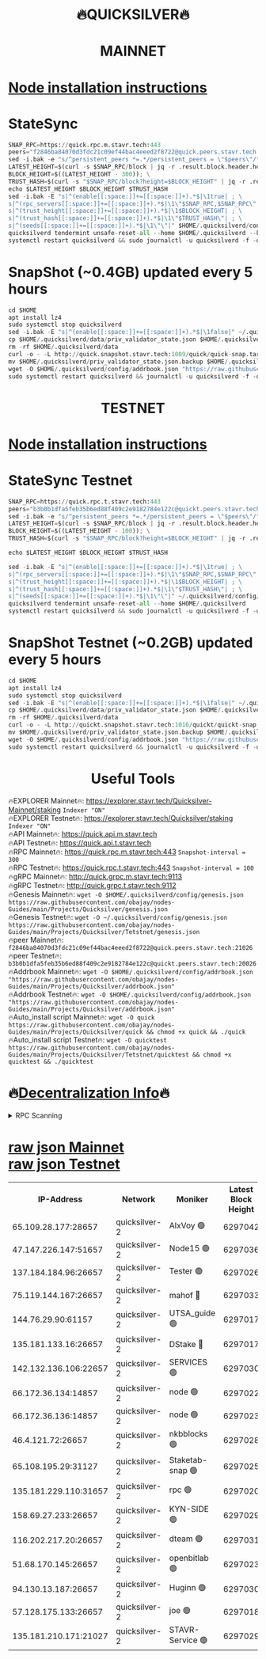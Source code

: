 <h1 align="center"> 🔥QUICKSILVER🔥</h1>

<h1 align="center"> MAINNET</h1>

[Node installation instructions](https://github.com/obajay/nodes-Guides/tree/main/Projects/Quicksilver)
=

# StateSync
```python
SNAP_RPC=https://quick.rpc.m.stavr.tech:443
peers="f2846ba84070d3fdc21c09ef44bac4eeed2f8722@quick.peers.stavr.tech:21026"
sed -i.bak -e "s/^persistent_peers *=.*/persistent_peers = \"$peers\"/" $HOME/.quicksilverd/config/config.toml
LATEST_HEIGHT=$(curl -s $SNAP_RPC/block | jq -r .result.block.header.height); \
BLOCK_HEIGHT=$((LATEST_HEIGHT - 300)); \
TRUST_HASH=$(curl -s "$SNAP_RPC/block?height=$BLOCK_HEIGHT" | jq -r .result.block_id.hash)
echo $LATEST_HEIGHT $BLOCK_HEIGHT $TRUST_HASH
sed -i.bak -E "s|^(enable[[:space:]]+=[[:space:]]+).*$|\1true| ; \
s|^(rpc_servers[[:space:]]+=[[:space:]]+).*$|\1\"$SNAP_RPC,$SNAP_RPC\"| ; \
s|^(trust_height[[:space:]]+=[[:space:]]+).*$|\1$BLOCK_HEIGHT| ; \
s|^(trust_hash[[:space:]]+=[[:space:]]+).*$|\1\"$TRUST_HASH\"| ; \
s|^(seeds[[:space:]]+=[[:space:]]+).*$|\1\"\"|" $HOME/.quicksilverd/config/config.toml
quicksilverd tendermint unsafe-reset-all --home $HOME/.quicksilverd --keep-addr-book
systemctl restart quicksilverd && sudo journalctl -u quicksilverd -f -o cat
```

# SnapShot (~0.4GB) updated every 5 hours
```python
cd $HOME
apt install lz4
sudo systemctl stop quicksilverd
sed -i.bak -E "s|^(enable[[:space:]]+=[[:space:]]+).*$|\1false|" ~/.quicksilverd/config/config.toml
cp $HOME/.quicksilverd/data/priv_validator_state.json $HOME/.quicksilverd/priv_validator_state.json.backup
rm -rf $HOME/.quicksilverd/data
curl -o - -L http://quick.snapshot.stavr.tech:1009/quick/quick-snap.tar.lz4 | lz4 -c -d - | tar -x -C $HOME/.quicksilverd --strip-components 2
mv $HOME/.quicksilverd/priv_validator_state.json.backup $HOME/.quicksilverd/data/priv_validator_state.json
wget -O $HOME/.quicksilverd/config/addrbook.json "https://raw.githubusercontent.com/obajay/nodes-Guides/main/Projects/Quicksilver/addrbook.json"
sudo systemctl restart quicksilverd && journalctl -u quicksilverd -f -o cat
```

<h1 align="center"> TESTNET</h1>

[Node installation instructions](https://github.com/obajay/nodes-Guides/tree/main/Projects/Quicksilver/Tetstnet)
=

# StateSync Testnet
```python
SNAP_RPC=https://quick.rpc.t.stavr.tech:443
peers="b3b0b1dfa5feb35b6ed88f409c2e9182784e122c@quickt.peers.stavr.tech:20026"
sed -i.bak -e "s/^persistent_peers *=.*/persistent_peers = \"$peers\"/" $HOME/.quicksilverd/config/config.toml
LATEST_HEIGHT=$(curl -s $SNAP_RPC/block | jq -r .result.block.header.height); \
BLOCK_HEIGHT=$((LATEST_HEIGHT - 100)); \
TRUST_HASH=$(curl -s "$SNAP_RPC/block?height=$BLOCK_HEIGHT" | jq -r .result.block_id.hash)

echo $LATEST_HEIGHT $BLOCK_HEIGHT $TRUST_HASH

sed -i.bak -E "s|^(enable[[:space:]]+=[[:space:]]+).*$|\1true| ; \
s|^(rpc_servers[[:space:]]+=[[:space:]]+).*$|\1\"$SNAP_RPC,$SNAP_RPC\"| ; \
s|^(trust_height[[:space:]]+=[[:space:]]+).*$|\1$BLOCK_HEIGHT| ; \
s|^(trust_hash[[:space:]]+=[[:space:]]+).*$|\1\"$TRUST_HASH\"| ; \
s|^(seeds[[:space:]]+=[[:space:]]+).*$|\1\"\"|" ~/.quicksilverd/config/config.toml
quicksilverd tendermint unsafe-reset-all --home $HOME/.quicksilverd
systemctl restart quicksilverd && sudo journalctl -u quicksilverd -f -o cat

```

# SnapShot Testnet (~0.2GB) updated every 5 hours
```python
cd $HOME
apt install lz4
sudo systemctl stop quicksilverd
sed -i.bak -E "s|^(enable[[:space:]]+=[[:space:]]+).*$|\1false|" ~/.quicksilverd/config/config.toml
cp $HOME/.quicksilverd/data/priv_validator_state.json $HOME/.quicksilverd/priv_validator_state.json.backup
rm -rf $HOME/.quicksilverd/data
curl -o - -L http://quickt.snapshot.stavr.tech:1016/quickt/quickt-snap.tar.lz4 | lz4 -c -d - | tar -x -C $HOME/.quicksilverd --strip-components 2
mv $HOME/.quicksilverd/priv_validator_state.json.backup $HOME/.quicksilverd/data/priv_validator_state.json
wget -O $HOME/.quicksilverd/config/addrbook.json "https://raw.githubusercontent.com/obajay/nodes-Guides/main/Projects/Quicksilver/Tetstnet/addrbook.json"
sudo systemctl restart quicksilverd && journalctl -u quicksilverd -f -o cat
```
 <h1 align="center"> Useful Tools</h1>

🔥EXPLORER Mainnet🔥:        https://explorer.stavr.tech/Quicksilver-Mainnet/staking    `Indexer "ON"` \
🔥EXPLORER Testnet🔥:        https://explorer.stavr.tech/Quicksilver/staking	        `Indexer "ON"` \
🔥API Mainnet🔥: 			 https://quick.api.m.stavr.tech \
🔥API Testnet🔥: 			 https://quick.api.t.stavr.tech \
🔥RPC Mainnet🔥:             https://quick.rpc.m.stavr.tech:443              `Snapshot-interval = 300` \
🔥RPC Testnet🔥:             https://quick.rpc.t.stavr.tech:443              `Snapshot-interval = 100` \
🔥gRPC Mainnet🔥:                    http://quick.grpc.m.stavr.tech:9113 \
🔥gRPC Testnet🔥:                    http://quick.grpc.t.stavr.tech:9112 \
🔥Genesis Mainnet🔥: `wget -O $HOME/.quicksilverd/config/genesis.json https://raw.githubusercontent.com/obajay/nodes-Guides/main/Projects/Quicksilver/genesis.json` \
🔥Genesis Testnet🔥: `wget -O ~/.quicksilverd/config/genesis.json https://raw.githubusercontent.com/obajay/nodes-Guides/main/Projects/Quicksilver/Tetstnet/genesis.json` \
🔥peer Mainnet🔥:					 `f2846ba84070d3fdc21c09ef44bac4eeed2f8722@quick.peers.stavr.tech:21026` \
🔥peer Testnet🔥:					 `b3b0b1dfa5feb35b6ed88f409c2e9182784e122c@quickt.peers.stavr.tech:20026` \
🔥Addrbook Mainnet🔥:    ```wget -O $HOME/.quicksilverd/config/addrbook.json "https://raw.githubusercontent.com/obajay/nodes-Guides/main/Projects/Quicksilver/addrbook.json"``` \
🔥Addrbook Testnet🔥:    ```wget -O $HOME/.quicksilverd/config/addrbook.json "https://raw.githubusercontent.com/obajay/nodes-Guides/main/Projects/Quicksilver/addrbook.json"``` \
🔥Auto_install script Mainnet🔥: ```wget -O quick https://raw.githubusercontent.com/obajay/nodes-Guides/main/Projects/Quicksilver/quick && chmod +x quick && ./quick``` \
🔥Auto_install script Testnet🔥: ```wget -O quicktest https://raw.githubusercontent.com/obajay/nodes-Guides/main/Projects/Quicksilver/Tetstnet/quicktest && chmod +x quicktest && ./quicktest```

🔥[Decentralization Info](https://github.com/obajay/StateSync-snapshots/tree/main/Projects/Quicksilver/Decentralization)🔥
=

<details>
<summary>RPC Scanning</summary>

<h2 align="center"> We scan nodes in real time every 4 hours. And we provide the final result of RPC endpoints.
We cannot influence the operation of these nodes in any way. </h2>


```python
If Voting Power is higher than 0 --> then the Node is a validator of the network and may be subject to attack and be a potential threat to the chain.
```
```python
We marked such validators with a red symbol
```

</details>

[raw json Mainnet](https://rpc-check.quickm.stavr.tech/quickm/rpc-quickm-result.json) \
[raw json Testnet](https://github.com/obajay/StateSync-snapshots/tree/main/Projects/Quicksilver/Rpc-Check-Testnet)
=


<table><tr><th>IP-Address</th><th>Network</th><th>Moniker</th><th>Latest Block Height</th><th>Earliest Block Height</th><th>Catching Up</th><th>Tx Index</th><th>Voting Power</th><th>Scan Time</th></tr><tr><td>65.109.28.177:28657</td><td>quicksilver-2</td><td>AlxVoy 🟢</td><td>6297042</td><td>3562001</td><td>False</td><td>off</td><td>0</td><td>2024-03-07T23:50:53.310322241UTC</td></tr><tr><td>47.147.226.147:51657</td><td>quicksilver-2</td><td>Node15 🟢</td><td>6297036</td><td>5151648</td><td>False</td><td>off</td><td>0</td><td>2024-03-07T23:50:16.180056199UTC</td></tr><tr><td>137.184.184.96:26657</td><td>quicksilver-2</td><td>Tester 🟢</td><td>6297026</td><td>5550692</td><td>False</td><td>off</td><td>0</td><td>2024-03-07T23:49:19.441884352UTC</td></tr><tr><td>75.119.144.167:26657</td><td>quicksilver-2</td><td>mahof 🔴</td><td>6297033</td><td>5654794</td><td>False</td><td>on</td><td>287616</td><td>2024-03-07T23:49:58.564059966UTC</td></tr><tr><td>144.76.29.90:61157</td><td>quicksilver-2</td><td>UTSA_guide 🟢</td><td>6297017</td><td>5743301</td><td>False</td><td>on</td><td>0</td><td>2024-03-07T23:48:25.899935033UTC</td></tr><tr><td>135.181.133.16:26657</td><td>quicksilver-2</td><td>DStake 🔴</td><td>6297017</td><td>5807001</td><td>False</td><td>on</td><td>79670</td><td>2024-03-07T23:48:25.406868003UTC</td></tr><tr><td>142.132.136.106:22657</td><td>quicksilver-2</td><td>SERVICES 🟢</td><td>6297030</td><td>5920001</td><td>False</td><td>on</td><td>0</td><td>2024-03-07T23:49:39.377929055UTC</td></tr><tr><td>66.172.36.134:14857</td><td>quicksilver-2</td><td>node 🟢</td><td>6297022</td><td>5950756</td><td>False</td><td>on</td><td>0</td><td>2024-03-07T23:48:54.697430571UTC</td></tr><tr><td>66.172.36.136:14857</td><td>quicksilver-2</td><td>node 🟢</td><td>6297023</td><td>5950756</td><td>False</td><td>on</td><td>0</td><td>2024-03-07T23:48:57.513561429UTC</td></tr><tr><td>46.4.121.72:26657</td><td>quicksilver-2</td><td>nkbblocks 🟢</td><td>6297028</td><td>6056301</td><td>False</td><td>on</td><td>0</td><td>2024-03-07T23:49:27.953347173UTC</td></tr><tr><td>65.108.195.29:31127</td><td>quicksilver-2</td><td>Staketab-snap 🟢</td><td>6297025</td><td>6075001</td><td>False</td><td>off</td><td>0</td><td>2024-03-07T23:49:12.451555947UTC</td></tr><tr><td>135.181.229.110:31657</td><td>quicksilver-2</td><td>rpc 🟢</td><td>6297020</td><td>6133480</td><td>False</td><td>on</td><td>0</td><td>2024-03-07T23:48:41.229641359UTC</td></tr><tr><td>158.69.27.233:26657</td><td>quicksilver-2</td><td>KYN-SIDE 🟢</td><td>6297029</td><td>6159001</td><td>False</td><td>on</td><td>0</td><td>2024-03-07T23:49:34.661128296UTC</td></tr><tr><td>116.202.217.20:26657</td><td>quicksilver-2</td><td>dteam 🟢</td><td>6297031</td><td>6169501</td><td>False</td><td>on</td><td>0</td><td>2024-03-07T23:49:50.101156894UTC</td></tr><tr><td>51.68.170.145:26657</td><td>quicksilver-2</td><td>openbitlab 🟢</td><td>6297023</td><td>6169975</td><td>False</td><td>on</td><td>0</td><td>2024-03-07T23:49:01.875663521UTC</td></tr><tr><td>94.130.13.187:26657</td><td>quicksilver-2</td><td>Huginn 🟢</td><td>6297030</td><td>6231630</td><td>False</td><td>on</td><td>0</td><td>2024-03-07T23:49:39.594512606UTC</td></tr><tr><td>57.128.175.133:26657</td><td>quicksilver-2</td><td>joe 🟢</td><td>6297018</td><td>6246344</td><td>False</td><td>on</td><td>0</td><td>2024-03-07T23:48:28.224797659UTC</td></tr><tr><td>135.181.210.171:21027</td><td>quicksilver-2</td><td>STAVR-Service 🟢</td><td>6297029</td><td>6294001</td><td>False</td><td>on</td><td>0</td><td>2024-03-07T23:49:34.995030669UTC</td></tr></table>
